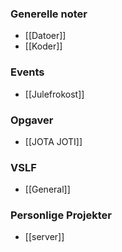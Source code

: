 ### Generelle noter
- [[Datoer]]
- [[Koder]]
### Events
- [[Julefrokost]]

### Opgaver
- [[JOTA JOTI]]

### VSLF
- [[General]]

### Personlige Projekter
- [[server]]